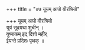 +++
title = "०७ यूयम् आपो वीरश्रियो"

+++
यूयम् आपो वीरश्रियो  
यूयं सूदयथा शुचीन् ।  
युष्माकम् इद् दिशो महीर्  
ईयन्ते प्रदिशः पृथक् ॥